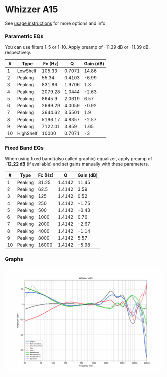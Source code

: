 # Whizzer A15
See [usage instructions](https://github.com/jaakkopasanen/AutoEq#usage) for more options and info.

### Parametric EQs
You can use filters 1-5 or 1-10. Apply preamp of -11.39 dB or -11.39 dB, respectively.

|   # | Type      |   Fc (Hz) |      Q |   Gain (dB) |
|-----|-----------|-----------|--------|-------------|
|   1 | LowShelf  |    105.33 | 0.7071 |       14.86 |
|   2 | Peaking   |     55.34 | 0.4103 |       -6.99 |
|   3 | Peaking   |    831.86 | 1.9706 |        1.3  |
|   4 | Peaking   |   2079.28 | 1.0444 |       -2.63 |
|   5 | Peaking   |   8645.9  | 2.0619 |        6.57 |
|   6 | Peaking   |   2699.29 | 4.0059 |       -0.92 |
|   7 | Peaking   |   3644.62 | 3.5501 |        1.9  |
|   8 | Peaking   |   5196.17 | 4.8357 |       -2.57 |
|   9 | Peaking   |   7122.01 | 3.859  |        1.65 |
|  10 | HighShelf |  10000    | 0.7071 |       -3    |

### Fixed Band EQs
When using fixed band (also called graphic) equalizer, apply preamp of **-12.22 dB** (if available) and set gains manually with these parameters.

|   # | Type    |   Fc (Hz) |      Q |   Gain (dB) |
|-----|---------|-----------|--------|-------------|
|   1 | Peaking |     31.25 | 1.4142 |       11.45 |
|   2 | Peaking |     62.5  | 1.4142 |        3.59 |
|   3 | Peaking |    125    | 1.4142 |        0.52 |
|   4 | Peaking |    250    | 1.4142 |       -1.75 |
|   5 | Peaking |    500    | 1.4142 |       -0.43 |
|   6 | Peaking |   1000    | 1.4142 |        0.76 |
|   7 | Peaking |   2000    | 1.4142 |       -2.67 |
|   8 | Peaking |   4000    | 1.4142 |       -1.14 |
|   9 | Peaking |   8000    | 1.4142 |        5.57 |
|  10 | Peaking |  16000    | 1.4142 |       -5.98 |

### Graphs
![](./Whizzer%20A15.png)
